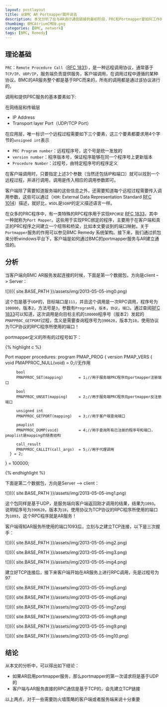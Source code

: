 ```yaml
---
layout: postlayout
title: 从BMC AR Portmapper展开说去
description: 本文分析了在与AR进行通信链接的最初阶段，PRC和Portmapper是如何工作的，如果由于防火墙规则而无法访问AR的话，可以在文中找到原理，并排查解决。
thumbimg: BMCAtriumCMDB.png
categories: [BMC, network]
tags: [BMC, Remedy]
---
```


## 理论基础

`PRC`：`Remote Procedure Call`（[RFC 1831](http://tools.ietf.org/html/rfc1831)），是一种远程调用协议，通常基于`TCP/IP`、`UDP/IP`，服务端负责提供服务，客户端调用，在调用过程中遵循的某种协议。BMC的AR服务整个都是基于RPC而来的，所有的调用都是通过该协议进行的。

调用和提供PRC服务的基本要素如下:

在网络层和传输层

- IP Address
- Transport layer Port（UDP/TCP Port）

在应用层，唯一标识一个远程过程需要如下三个要素，这三个要素都要求用4个字节的`unsigned int`表示

- `PRC Program number`：远程程序号，这个号是统一发放的
- `version number`：程序版本号，保证程序能够在同一个程序号上更新版本
- `Procedure Number`：过程号，由特定程序号的程序定义

在客户端调用时，只要指定上述3个参数（当然还包括IP和端口）就可以找到一个远程过程，并进行调用，调用是传入相应的调用参数即可。

客户端除了需要知道服务端的这些信息之外，还需要知道每个远程过程需要传入调用参数，这些可以通过（`XDR`: External Data Representation Standard [RFC 1014](http://tools.ietf.org/html/rfc1014)）描述，就好比，`WSDL`是`SOAP`的定义描述语言一样。

在众多的PRC程序中，有一类特殊的RPC程序用于实现`RPC绑定` [RFC 1833](http://tools.ietf.org/html/rfc1833)，其中一种就称为`Port Mapper`。这些用于实现PRC绑定的程序，主要用于在客户端和真正的PRC程序之间建立一个纽带和桥梁，比如本文要谈到的端口映射。关于`Portmapper`服务的作用可以参见BMC Remedy 系统架构。接下来，我们通过抓包来分析windows平台下，客户端是如何通过BMC的portmapper服务与AR建立通信的。

 
## 分析

当客户端向BMC AR服务发起连接的时候，下面是第一个数据包，方向是client –> Server：

![]({{ site.BASE_PATH }}/assets/img/2013-05-05-img0.png)

这个包是基于`UDP`的，目标端口是`111`，并且这个调用是一次RPC调用，程序号为`100000`，版本`2`，方法号是`3`，参数有`Program号`，`版本`，`协议`，`端口`。通过查阅[RFC 1833](http://tools.ietf.org/html/rfc1833)可以知道，这次调用是向目标主机的`100000`程序号（版本2）发起的`PMAPPROC_GETPORT`过程，含义是需要查询程序号为`390620`，版本为`18`，使用协议为TCP协议的RPC程序所使用的端口！

portmapper定义的所有的过程号如下：

{% highlight c %}

Port mapper procedures:
   program PMAP_PROG {
      version PMAP_VERS {
         void
         PMAPPROC_NULL(void)         = 0;//无作用

         bool
         PMAPPROC_SET(mapping)       = 1;//用于服务端PRC程序向portmapper注册端口

         bool
         PMAPPROC_UNSET(mapping)     = 2;//用于服务端PRC程序向portmapper反注册端口

         unsigned int
         PMAPPROC_GETPORT(mapping)   = 3;//用于客户端查询端口

         pmaplist
         PMAPPROC_DUMP(void)         = 4;//用于查询所有已注册的程序号和端口，pmaplist是mapping的链表结构

         call_result
         PMAPPROC_CALLIT(call_args)  = 5;//用于代理调用
      } = 2;
   } = 100000;
 
{% endhighlight %}

下面是第二个数据包，方向是Server –> client：

![]({{ site.BASE_PATH }}/assets/img/2013-05-05-img1.png)

这个包同样是基于UDP，是服务端向客户端返回刚才调用的结果，结果为`1093`。说明程序号为`390620`，版本为`18`，使用协议为TCP协议的RPC程序所使用的端口为`1093`，这个RPC程序就是AR服务！

客户端得知AR服务所使用的端口1093后，立刻与之建立TCP连接，以下是三次握手：

![]({{ site.BASE_PATH }}/assets/img/2013-05-05-img2.png)


![]({{ site.BASE_PATH }}/assets/img/2013-05-05-img3.png)


![]({{ site.BASE_PATH }}/assets/img/2013-05-05-img4.png)


建立好TCP连接后，接下来客户端开始在AR服务上进行RPC调用，先是过程号为97

![]({{ site.BASE_PATH }}/assets/img/2013-05-05-img5.png)

![]({{ site.BASE_PATH }}/assets/img/2013-05-05-img6.png)

![]({{ site.BASE_PATH }}/assets/img/2013-05-05-img7.png)

![]({{ site.BASE_PATH }}/assets/img/2013-05-05-img8.png)

![]({{ site.BASE_PATH }}/assets/img/2013-05-05-img9.png)

![]({{ site.BASE_PATH }}/assets/img/2013-05-05-img10.png)


## 结论

从本文的分析中，可以得出如下结论：

- 如果AR启用portmapper服务，那么portmapper的第一次请求将是基于UDP的
- 客户端与AR服务直接的RPC通信是基于TCP的，会先建立TCP链接

以上两点，对于一些需要防火墙策略的客户端或者服务端来说十分重要
